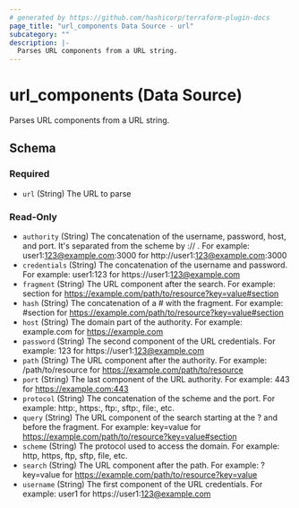 ```yaml
---
# generated by https://github.com/hashicorp/terraform-plugin-docs
page_title: "url_components Data Source - url"
subcategory: ""
description: |-
  Parses URL components from a URL string.
---
```


# url_components (Data Source)

Parses URL components from a URL string.



<!-- schema generated by tfplugindocs -->
## Schema

### Required

- `url` (String) The URL to parse

### Read-Only

- `authority` (String) The concatenation of the username, password, host, and port. It's separated from the scheme by :// . For example: user1:123@example.com:3000 for http://user1:123@example.com:3000
- `credentials` (String) The concatenation of the username and password. For example: user1:123 for https://user1:123@example.com
- `fragment` (String) The URL component after the search. For example: section for https://example.com/path/to/resource?key=value#section
- `hash` (String) The concatenation of a # with the fragment. For example: #section for https://example.com/path/to/resource?key=value#section
- `host` (String) The domain part of the authority. For example: example.com for https://example.com
- `password` (String) The second component of the URL credentials. For example: 123 for https://user1:123@example.com
- `path` (String) The URL component after the authority. For example: /path/to/resource for https://example.com/path/to/resource
- `port` (String) The last component of the URL authority. For example: 443 for https://example.com:443
- `protocol` (String) The concatenation of the scheme and the port. For example: http:, https:, ftp:, sftp:, file:, etc.
- `query` (String) The URL component of the search starting at the ? and before the fragment. For example: key=value for https://example.com/path/to/resource?key=value#section
- `scheme` (String) The protocol used to access the domain. For example: http, https, ftp, sftp, file, etc.
- `search` (String) The URL component after the path. For example: ?key=value for https://example.com/path/to/resource?key=value
- `username` (String) The first component of the URL credentials. For example: user1 for https://user1:123@example.com

